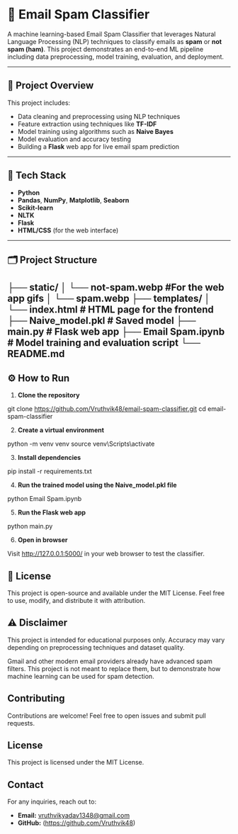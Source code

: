 # 📧 Email Spam Classifier

A machine learning-based Email Spam Classifier that leverages Natural Language Processing (NLP) techniques to classify emails as **spam** or **not spam (ham)**. This project demonstrates an end-to-end ML pipeline including data preprocessing, model training, evaluation, and deployment.

---

## 🧠 Project Overview

This project includes:

- Data cleaning and preprocessing using NLP techniques  
- Feature extraction using techniques like **TF-IDF**  
- Model training using algorithms such as **Naive Bayes**  
- Model evaluation and accuracy testing  
- Building a **Flask** web app for live email spam prediction  

---

## 🚀 Tech Stack

- **Python**  
- **Pandas**, **NumPy**, **Matplotlib**, **Seaborn**  
- **Scikit-learn**  
- **NLTK**  
- **Flask**  
- **HTML/CSS** (for the web interface)

---

## 🗂️ Project Structure

├── static/
│ └── not-spam.webp #For the web app gifs
│ └── spam.webp 
├── templates/
│ └── index.html # HTML page for the frontend
├── Naive_model.pkl # Saved model
├── main.py # Flask web app
├── Email Spam.ipynb # Model training and evaluation script
└── README.md
---

## ⚙️ How to Run

1. **Clone the repository**

git clone https://github.com/Vruthvik48/email-spam-classifier.git
cd email-spam-classifier

2. **Create a virtual environment**

python -m venv venv
source venv\Scripts\activate

3. **Install dependencies**

pip install -r requirements.txt

4. **Run the trained model using the Naive_model.pkl file**

python Email Spam.ipynb

5. **Run the Flask web app**

python main.py

6. **Open in browser**

Visit http://127.0.0.1:5000/ in your web browser to test the classifier.

## 📄 License
This project is open-source and available under the MIT License.
Feel free to use, modify, and distribute it with attribution.

## ⚠️ Disclaimer
This project is intended for educational purposes only.
Accuracy may vary depending on preprocessing techniques and dataset quality.

Gmail and other modern email providers already have advanced spam filters.
This project is not meant to replace them, but to demonstrate how machine learning can be used for spam detection.

## Contributing
Contributions are welcome! Feel free to open issues and submit pull requests.

## License
This project is licensed under the MIT License.

## Contact
For any inquiries, reach out to:
- **Email:** vruthvikyadav1348@gmail.com
- **GitHub:** (https://github.com/Vruthvik48)


